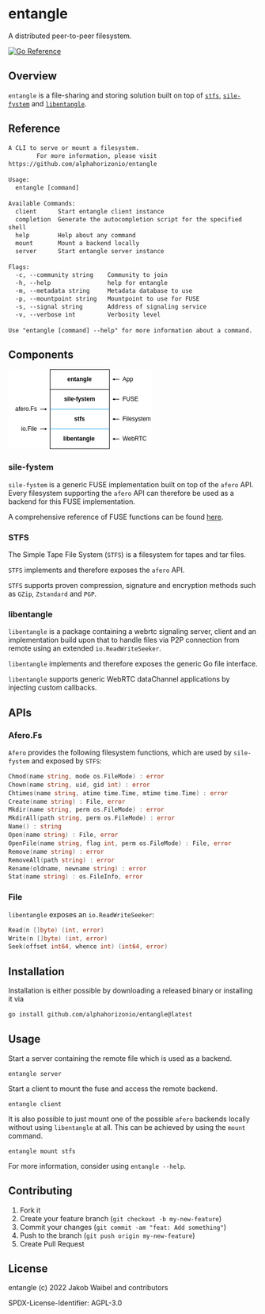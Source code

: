 # entangle

A distributed peer-to-peer filesystem.

[![Go Reference](https://pkg.go.dev/badge/github.com/alphahorizonio/entangle.svg)](https://pkg.go.dev/github.com/alphahorizonio/entangle)

## Overview

`entangle` is a file-sharing and storing solution built on top of [`stfs`](https://github.com/pojntfx/stfs), [`sile-fystem`](https://github.com/JakWai01/sile-fystem) and [`libentangle`](https://github.com/alphahorizonio/libentangle).

## Reference 

```shell
A CLI to serve or mount a filesystem.
        For more information, please visit https://github.com/alphahorizonio/entangle

Usage:
  entangle [command]

Available Commands:
  client      Start entangle client instance
  completion  Generate the autocompletion script for the specified shell
  help        Help about any command
  mount       Mount a backend locally
  server      Start entangle server instance

Flags:
  -c, --community string    Community to join 
  -h, --help                help for entangle
  -m, --metadata string     Metadata database to use 
  -p, --mountpoint string   Mountpoint to use for FUSE 
  -s, --signal string       Address of signaling service 
  -v, --verbose int         Verbosity level

Use "entangle [command] --help" for more information about a command.
```

## Components 

![Components](./assets/components.png)

### sile-fystem

`sile-fystem` is a generic FUSE implementation built on top of the `afero` API. Every filesystem supporting the `afero` API can therefore be used as a backend for this FUSE implementation.

A comprehensive reference of FUSE functions can be found [here](https://libfuse.github.io/doxygen/structfuse__operations.html#a1465eb2268cec2bb5ed11cb09bbda42f).

### STFS 

The Simple Tape File System (`STFS`) is a filesystem for tapes and tar files.

`STFS` implements and therefore exposes the `afero` API.

`STFS` supports proven compression, signature and encryption methods such as `GZip`, `Zstandard` and `PGP`.

### libentangle

`libentangle` is a package containing a webrtc signaling server, client and an implementation build upon that to handle files via P2P connection from remote using an extended `io.ReadWriteSeeker`. 

`libentangle` implements and therefore exposes the generic Go file interface. 

`libentangle` supports generic WebRTC dataChannel applications by injecting custom callbacks. 

## APIs

### Afero.Fs 

`Afero` provides the following filesystem functions, which are used by `sile-fystem` and exposed by `STFS`:

```Go
Chmod(name string, mode os.FileMode) : error
Chown(name string, uid, gid int) : error
Chtimes(name string, atime time.Time, mtime time.Time) : error
Create(name string) : File, error
Mkdir(name string, perm os.FileMode) : error
MkdirAll(path string, perm os.FileMode) : error
Name() : string
Open(name string) : File, error
OpenFile(name string, flag int, perm os.FileMode) : File, error
Remove(name string) : error
RemoveAll(path string) : error
Rename(oldname, newname string) : error
Stat(name string) : os.FileInfo, error
```

### File 

`libentangle` exposes an `io.ReadWriteSeeker`: 

```Go
Read(n []byte) (int, error) 
Write(n []byte) (int, error)
Seek(offset int64, whence int) (int64, error)
```

## Installation

Installation is either possible by downloading a released binary or installing it via 

```bash
go install github.com/alphahorizonio/entangle@latest
```

## Usage 

Start a server containing the remote file which is used as a backend.

```shell
entangle server
```

Start a client to mount the fuse and access the remote backend.

```shell
entangle client
```

It is also possible to just mount one of the possible `afero` backends locally without using `libentangle` at all. This can be achieved by using the `mount` command.

```shell
entangle mount stfs
```

For more information, consider using `entangle --help`.

## Contributing

1. Fork it
2. Create your feature branch (`git checkout -b my-new-feature`)
3. Commit your changes (`git commit -am "feat: Add something"`)
4. Push to the branch (`git push origin my-new-feature`)
5. Create Pull Request

## License 

entangle (c) 2022 Jakob Waibel and contributors

SPDX-License-Identifier: AGPL-3.0
